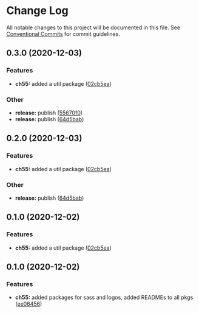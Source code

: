 # Change Log

All notable changes to this project will be documented in this file.
See [Conventional Commits](https://conventionalcommits.org) for commit guidelines.

## 0.3.0 (2020-12-03)


### Features

* **ch55:** added a util package ([02cb5ea](https://github.com/theartofeducation/ui-common/commit/02cb5eac703772688c346e505d148a0d810bf96d))


### Other

* **release:** publish ([55670f0](https://github.com/theartofeducation/ui-common/commit/55670f081fefd13d0e09e6011577ec6c6df018f8))
* **release:** publish ([64d5bab](https://github.com/theartofeducation/ui-common/commit/64d5babc49709b131a1d1ef44c6647681fb0cfc5))



## 0.2.0 (2020-12-03)


### Features

* **ch55:** added a util package ([02cb5ea](https://github.com/theartofeducation/ui-common/commit/02cb5eac703772688c346e505d148a0d810bf96d))


### Other

* **release:** publish ([64d5bab](https://github.com/theartofeducation/ui-common/commit/64d5babc49709b131a1d1ef44c6647681fb0cfc5))



## 0.1.0 (2020-12-02)


### Features

* **ch55:** added a util package ([02cb5ea](https://github.com/theartofeducation/ui-common/commit/02cb5eac703772688c346e505d148a0d810bf96d))



## 0.1.0 (2020-12-02)


### Features

* **ch55:** added packages for sass and logos, added READMEs to all pkgs ([ee06456](https://github.com/theartofeducation/ui-common/commit/ee06456e93a00b407d45e0a90ae27fbf288993d4))
